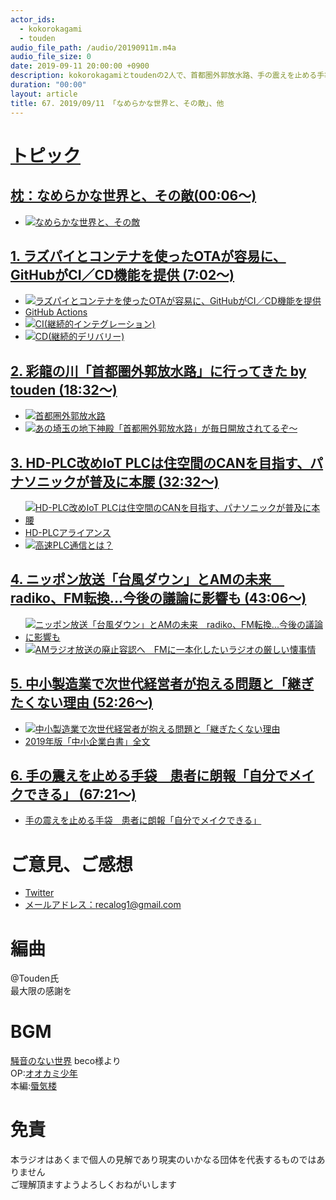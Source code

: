 ```yaml
---
actor_ids:
  - kokorokagami
  - touden
audio_file_path: /audio/20190911m.m4a
audio_file_size: 0
date: 2019-09-11 20:00:00 +0900
description: kokorokagamiとtoudenの2人で、首都圏外郭放水路、手の震えを止める手袋　などについて話しました。
duration: "00:00"
layout: article
title: 67. 2019/09/11 「なめらかな世界と、その敵」、他
---
```

# <u>トピック</u>

## <u>枕：なめらかな世界と、その敵(00:06～)</u>

- [![なめらかな世界と、その敵](https://images-fe.ssl-images-amazon.com/images/I/51osytbqqVL.jpg)](https://www.amazon.co.jp/dp/B07WHSZMFC/)

## <u>1. ラズパイとコンテナを使ったOTAが容易に、GitHubがCI／CD機能を提供 (7:02～)</u>

- [![ラズパイとコンテナを使ったOTAが容易に、GitHubがCI／CD機能を提供](https://image.itmedia.co.jp/mn/articles/1909/05/sp_190905github_02.jpg)](https://monoist.atmarkit.co.jp/mn/articles/1909/05/news046.html)
- [GitHub Actions](https://github.com/features/actions)
- [![CI(継続的インテグレーション)](https://cloudbees.techmatrix.jp/wp-content/uploads/2018/03/ci_1.png)](https://cloudbees.techmatrix.jp/devops/ci/)
- [![CD(継続的デリバリー)](https://cloudbees.techmatrix.jp/wp-content/uploads/2018/03/cd_2.png)](https://cloudbees.techmatrix.jp/devops/cd/)

## <u>2. 彩龍の川「首都圏外郭放水路」に行ってきた by touden (18:32～)</u>

- [![首都圏外郭放水路](http://www.ktr.mlit.go.jp/ktr_content/content/000753044.png)](http://www.ktr.mlit.go.jp/edogawa/edogawa00402.html)
- [![あの埼玉の地下神殿「首都圏外郭放水路」が毎日開放されてるぞ～](https://img-cdn.guide.travel.co.jp/article/475/34846/CFCF6F66C51C447DBD92585B9AD867CB_LL.jpg)](https://www.travel.co.jp/guide/article/34846/)

## <u>3. HD-PLC改めIoT PLCは住空間のCANを目指す、パナソニックが普及に本腰 (32:32～)</u>

- [![HD-PLC改めIoT PLCは住空間のCANを目指す、パナソニックが普及に本腰](https://image.itmedia.co.jp/mn/articles/1908/29/sp_190829panasonic_11.jpg)](https://monoist.atmarkit.co.jp/mn/articles/1908/29/news046.html)
- [HD-PLCアライアンス](http://www.hd-plc.org/)
- [![高速PLC通信とは？](http://www.hd-plc.org/images/jp/plc_jp.jpg)](http://www.hd-plc.org/about)

## <u>4. ニッポン放送「台風ダウン」とAMの未来　radiko、FM転換...今後の議論に影響も (43:06～)</u>

- [![ニッポン放送「台風ダウン」とAMの未来　radiko、FM転換...今後の議論に影響も](https://www.j-cast.com/assets_c/2019/09/news_20190910121212-thumb-autox380-164861.jpg)](https://www.j-cast.com/2019/09/10367154.html?p=all)
- [![AMラジオ放送の廃止容認へ　FMに一本化したいラジオの厳しい懐事情](https://image.itmedia.co.jp/news/articles/1908/30/ts0153_radio01.jpg)](https://www.itmedia.co.jp/news/articles/1908/30/news127.html)

## <u>5. 中小製造業で次世代経営者が抱える問題と「継ぎたくない理由 (52:26～)</u>

- [![中小製造業で次世代経営者が抱える問題と「継ぎたくない理由](https://image.itmedia.co.jp/mn/articles/1909/03/kmishima_chusyohakusyo4_1.png)](https://monoist.atmarkit.co.jp/mn/articles/1909/03/news003.html)
- [2019年版「中小企業白書」全文](https://www.chusho.meti.go.jp/pamflet/hakusyo/2019/PDF/2019_pdf_mokujityuu.htm)

## <u>6. 手の震えを止める手袋　患者に朗報「自分でメイクできる」 (67:21～)</u>

- [手の震えを止める手袋　患者に朗報「自分でメイクできる」](https://jp.reuters.com/video/2019/09/09/%E6%89%8B%E3%81%AE%E9%9C%87%E3%81%88%E3%82%92%E6%AD%A2%E3%82%81%E3%82%8B%E6%89%8B%E8%A2%8B%E3%80%80%E6%82%A3%E8%80%85%E3%81%AB%E6%9C%97%E5%A0%B1%E3%80%8C%E8%87%AA%E5%88%86%E3%81%A7%E3%83%A1%E3%82%A4%E3%82%AF%E3%81%A7%E3%81%8D%E3%82%8B%E3%80%8D%E5%AD%97%E5%B9%95%E3%83%BB7%E6%97%A5?videoId=598039267)


# ご意見、ご感想
- [Twitter](https://twitter.com/recalog1)
- [メールアドレス：recalog1@gmail.com](recalog1@gmail.com)

# 編曲

@Touden氏  
最大限の感謝を  

# BGM

[騒音のない世界](http://noiselessworld.net/) beco様より  
OP:[オオカミ少年](https://soundcloud.com/baron1_3/wolfboy)  
本編:[蜃気楼](https://soundcloud.com/baron1_3/shinkirou)  

# 免責

本ラジオはあくまで個人の見解であり現実のいかなる団体を代表するものではありません  
ご理解頂ますようよろしくおねがいします  